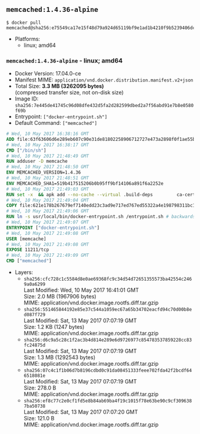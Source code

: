 ## `memcached:1.4.36-alpine`

```console
$ docker pull memcached@sha256:e75549ca17e15f48d79a924d65119bf9e1ad1b4210f9b5239406dc52c9e8e707
```

-	Platforms:
	-	linux; amd64

### `memcached:1.4.36-alpine` - linux; amd64

-	Docker Version: 17.04.0-ce
-	Manifest MIME: `application/vnd.docker.distribution.manifest.v2+json`
-	Total Size: **3.3 MB (3262095 bytes)**  
	(compressed transfer size, not on-disk size)
-	Image ID: `sha256:7e445de41745c96d08dfe432d5fa2d282599dbed2a7f56abd91e7b8e0580f69b`
-	Entrypoint: `["docker-entrypoint.sh"]`
-	Default Command: `["memcached"]`

```dockerfile
# Wed, 10 May 2017 16:38:16 GMT
ADD file:63f63606d6e289eb607c90e31de81802258906712727e473a2898f0f1ae55bb5 in / 
# Wed, 10 May 2017 16:38:17 GMT
CMD ["/bin/sh"]
# Wed, 10 May 2017 21:48:49 GMT
RUN adduser -D memcache
# Wed, 10 May 2017 21:48:50 GMT
ENV MEMCACHED_VERSION=1.4.36
# Wed, 10 May 2017 21:48:51 GMT
ENV MEMCACHED_SHA1=519b417515206b0b95ff9bf14106a891f6a2252e
# Wed, 10 May 2017 21:49:03 GMT
RUN set -x 	&& apk add --no-cache --virtual .build-deps 		ca-certificates 		coreutils 		cyrus-sasl-dev 		dpkg-dev dpkg 		gcc 		libc-dev 		libevent-dev 		libressl 		linux-headers 		make 		perl 		tar 	&& wget -O memcached.tar.gz "https://memcached.org/files/memcached-$MEMCACHED_VERSION.tar.gz" 	&& echo "$MEMCACHED_SHA1  memcached.tar.gz" | sha1sum -c - 	&& mkdir -p /usr/src/memcached 	&& tar -xzf memcached.tar.gz -C /usr/src/memcached --strip-components=1 	&& rm memcached.tar.gz 	&& cd /usr/src/memcached 	&& ./configure 		--build="$(dpkg-architecture --query DEB_BUILD_GNU_TYPE)" 		--enable-sasl 	&& make -j "$(nproc)" 	&& make install 	&& cd / && rm -rf /usr/src/memcached 	&& runDeps="$( 		scanelf --needed --nobanner --recursive /usr/local 			| awk '{ gsub(/,/, "\nso:", $2); print "so:" $2 }' 			| sort -u 			| xargs -r apk info --installed 			| sort -u 	)" 	&& apk add --virtual .memcached-rundeps $runDeps 	&& apk del .build-deps 	&& memcached -V
# Wed, 10 May 2017 21:49:04 GMT
COPY file:621e178b267679ef7140edd23c3ad9e717ed767ed55322a4e198798311bc1d36 in /usr/local/bin/ 
# Wed, 10 May 2017 21:49:06 GMT
RUN ln -s usr/local/bin/docker-entrypoint.sh /entrypoint.sh # backwards compat
# Wed, 10 May 2017 21:49:07 GMT
ENTRYPOINT ["docker-entrypoint.sh"]
# Wed, 10 May 2017 21:49:08 GMT
USER [memcache]
# Wed, 10 May 2017 21:49:08 GMT
EXPOSE 11211/tcp
# Wed, 10 May 2017 21:49:09 GMT
CMD ["memcached"]
```

-	Layers:
	-	`sha256:cfc728c1c5584d8e0ae69368fc9c34d54d72651355573ba42554c2469a0a6299`  
		Last Modified: Wed, 10 May 2017 16:41:01 GMT  
		Size: 2.0 MB (1967906 bytes)  
		MIME: application/vnd.docker.image.rootfs.diff.tar.gzip
	-	`sha256:551465844192e85e37c544a1059ec67a65b34702eacfd94c70d00b8ed087f729`  
		Last Modified: Sat, 13 May 2017 07:07:19 GMT  
		Size: 1.2 KB (1247 bytes)  
		MIME: application/vnd.docker.image.rootfs.diff.tar.gzip
	-	`sha256:d6c9a5c28c1f2ac3b4d814e289e6d9726977c854783537859228cc83fc24875d`  
		Last Modified: Sat, 13 May 2017 07:07:19 GMT  
		Size: 1.3 MB (1292543 bytes)  
		MIME: application/vnd.docker.image.rootfs.diff.tar.gzip
	-	`sha256:07c4c1f1b06d7b8196cdbd0c91da08451333feee702fda42f2bcdf646518081e`  
		Last Modified: Sat, 13 May 2017 07:07:19 GMT  
		Size: 278.0 B  
		MIME: application/vnd.docker.image.rootfs.diff.tar.gzip
	-	`sha256:ef8c77c2e0cf1fd5e8b84ab69ba4f19c1015f78e63be90c9cf3096387ba50738`  
		Last Modified: Sat, 13 May 2017 07:07:20 GMT  
		Size: 121.0 B  
		MIME: application/vnd.docker.image.rootfs.diff.tar.gzip
